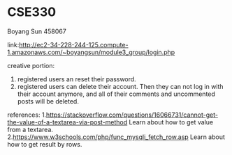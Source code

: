 # CSE330
Boyang Sun 458067

link:http://ec2-34-228-244-125.compute-1.amazonaws.com/~boyangsun/module3_group/login.php

creative portion: 
1. registered users an reset their password.
2. registered users can delete their account. Then they can not log in with their account anymore, and all of their comments and uncommented posts will be deleted.

references: 
1.https://stackoverflow.com/questions/16066731/cannot-get-the-value-of-a-textarea-via-post-method Learn about how to get value from a textarea.
2.https://www.w3schools.com/php/func_mysqli_fetch_row.asp Learn about how to get result by rows.
